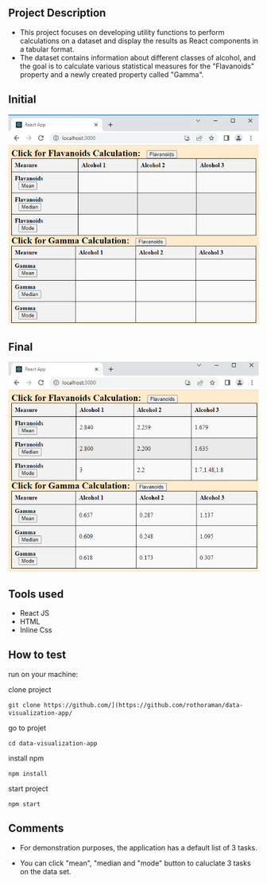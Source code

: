 ## Project Description

- This project focuses on developing utility functions to perform calculations on a dataset and display the results as React components in a tabular format.
- The dataset contains information about different classes of alcohol, and the goal is to calculate various statistical measures for the "Flavanoids" property and a newly created property called "Gamma".

## Initial

![Alt text](src/assets/Inital.PNG)

## Final

![Alt text](src/assets/Final.PNG)

## Tools used

- React JS
- HTML
- Inline Css

## How to test

run on your machine:

clone project

```
git clone https://github.com/](https://github.com/rothoraman/data-visualization-app/
```

go to projet

```
cd data-visualization-app
```

install npm

```
npm install
```

start project

```
npm start
```

## Comments

- For demonstration purposes, the application has a default list of 3 tasks.

- You can click "mean", "median and "mode" button to caluclate 3 tasks on the data set.
